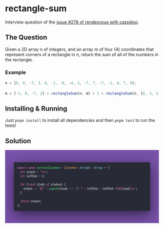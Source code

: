 # rectangle-sum

Interview question of the [issue #278 of rendezvous with cassidoo](https://buttondown.email/cassidoo/archive/life-has-no-blessing-like-a-prudent-friend/).

## The Question

Given a 2D array n of integers, and an array m of four (4) coordinates that represent corners of a
rectangle in n, return the sum of all of the numbers in the rectangle.

### Example

```js
n = [6, 9, -7, 3, 8, -1, -6, -4, 2, -7, 7, -7, -1, 4, 7, 9];

m = [-1, 8, -7, 2] > rectangleSum(n, m) > 2 > rectangleSum(n, [6, 3, 2, -7]) > 3;
```

## Installing & Running

Just `pnpm install` to install all dependencies and then `pnpm test` to run the tests!

## Solution

![Code Polaroid](./code-screenshot.png)
